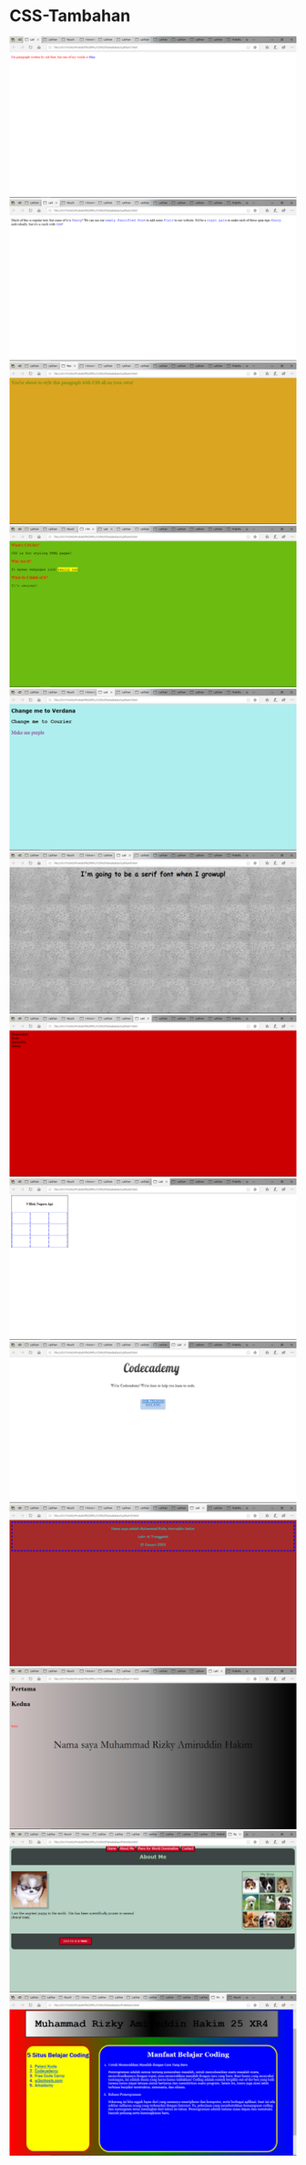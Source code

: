 # CSS-Tambahan
![alt text](https://github.com/TheNuee/CSS-Tambahan/blob/master/Screenshot%20(43).png)
![alt text](https://github.com/TheNuee/CSS-Tambahan/blob/master/Screenshot%20(44).png)
![alt text](https://github.com/TheNuee/CSS-Tambahan/blob/master/Screenshot%20(45).png)
![alt text](https://github.com/TheNuee/CSS-Tambahan/blob/master/Screenshot%20(46).png)
![alt text](https://github.com/TheNuee/CSS-Tambahan/blob/master/Screenshot%20(47).png)
![alt text](https://github.com/TheNuee/CSS-Tambahan/blob/master/Screenshot%20(48).png)
![alt text](https://github.com/TheNuee/CSS-Tambahan/blob/master/Screenshot%20(49).png)
![alt text](https://github.com/TheNuee/CSS-Tambahan/blob/master/Screenshot%20(50).png)
![alt text](https://github.com/TheNuee/CSS-Tambahan/blob/master/Screenshot%20(51).png)
![alt text](https://github.com/TheNuee/CSS-Tambahan/blob/master/Screenshot%20(52).png)
![alt text](https://github.com/TheNuee/CSS-Tambahan/blob/master/Screenshot%20(53).png)
![alt text](https://github.com/TheNuee/CSS-Tambahan/blob/master/Screenshot%20(55).png)
![alt text](https://github.com/TheNuee/CSS-Tambahan/blob/master/Screenshot%20(56).png)
